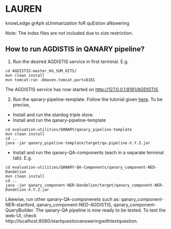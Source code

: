 # LAUREN
knowLedge grAph sUmmarization foR quEstion aNswering


Note: The index files are not included due to size restriction. 

## How to run AGDISTIS in QANARY pipeline? 
1) Run the desired AGDISTIS service in first terminal. E.g. 
```
cd AGDISTIS-master_KG_SUM_HITS/
mvn clean install
mvn tomcat:run -Dmaven.tomcat.port=8181
```
The AGDISTIS service has now started on http://127.0.0.1:8181/AGDISTIS. 

2) Run the qanary-pipeline-template. Follow the tutorial given [here](https://github.com/WDAqua/Qanary/wiki/Qanary-tutorial:-How-to-build-a-trivial-Question-Answering-pipeline).
To be precise, 
- Install and run the stardog triple store. 
- Install and run the qanary-pipeline-template
```
cd evaluation-utilities/QANARY/qanary_pipeline-template
mvn clean install
cd ..
java -jar qanary_pipeline-template/target/qa.pipeline-X.Y.Z.jar
```
- Install and run the qanary-QA-components (each in a separate terminal tab). E.g.
```
cd evaluation-utilities/QANARY-QA-Components/qanary_component-NED-Dandelion
mvn clean install
cd ..
java -jar qanary_component-NER-Dandelion/target/qanary_component-NER-Dandelion-X.Y.Z.jar
```
Likewise, run other qanary-QA-componenets such as: qanary_component-NER-stanford, qanary_component-NED-AGDISTIS, qanary_component-QueryBuilder. 
The qanary-QA pipeline is now ready to be tested. To test the web-UI, check http://localhost:8080/startquestionansweringwithtextquestion.
